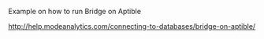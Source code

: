 Example on how to run Bridge on Aptible

http://help.modeanalytics.com/connecting-to-databases/bridge-on-aptible/
